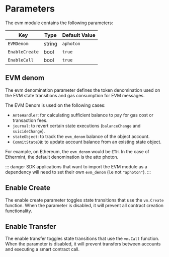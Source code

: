 <!--
order: 7
-->

# Parameters

The evm module contains the following parameters:

| Key            | Type   | Default Value |
|----------------|--------|---------------|
| `EVMDenom`     | string | `aphoton`     |
| `EnableCreate` | bool   | `true`        |
| `EnableCall`   | bool   | `true`        |

## EVM denom

The evm denomination parameter defines the token denomination used on the EVM state transitions and
gas consumption for EVM messages.

The EVM Denom is used on the following cases:

- `AnteHandler`: for calculating sufficient balance to pay for gas cost or transaction fees.
- `journal`: to revert certain state executions (`balanceChange` and `suicideChange`).
- `stateObject`: to track the `evm_denom` balance of the object account.
- `CommitStateDB`: to update account balance from an existing state object.

For example, on Ethereum, the `evm_denom` would be `ETH`. In the case of Ethermint, the default denomination is the atto photon.

::: danger
SDK applications that want to import the EVM module as a dependency will need to set their own `evm_denom` (i.e not `"aphoton"`).
:::

## Enable Create

The enable create parameter toggles state transitions that use the `vm.Create` function. When the
parameter is disabled, it will prevent all contract creation functionality.

## Enable Transfer

The enable transfer toggles state transitions that use the `vm.Call` function. When the parameter is
disabled, it will prevent transfers between accounts and executing a smart contract call.
